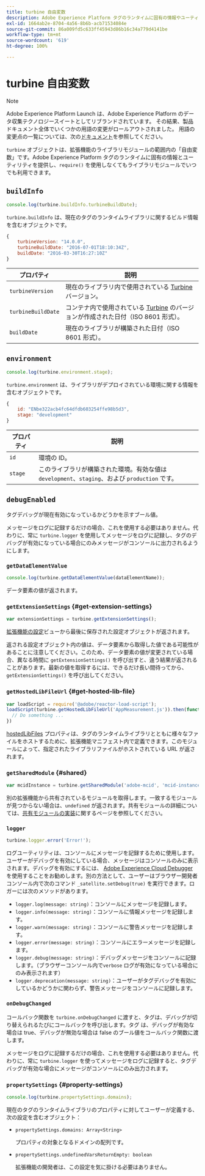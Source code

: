 ```yaml
---
title: turbine 自由変数
description: Adobe Experience Platform タグのランタイムに固有の情報やユーティリティを提供する自由変数である turbine オブジェクトについて説明します。
exl-id: 1664ab2e-8704-4a56-8b6b-acb71534084e
source-git-commit: 86a009fd5c633ff45943d86b16c34a779d4141be
workflow-type: tm+mt
source-wordcount: '619'
ht-degree: 100%

---
```


# turbine 自由変数

>[!NOTE]
>
>Adobe Experience Platform Launch は、Adobe Experience Platform のデータ収集テクノロジースイートとしてリブランドされています。 その結果、製品ドキュメント全体でいくつかの用語の変更がロールアウトされました。 用語の変更点の一覧については、次の[ドキュメント](../term-updates.md)を参照してください。

`turbine` オブジェクトは、拡張機能のライブラリモジュールの範囲内の「自由変数」です。Adobe Experience Platform タグのランタイムに固有の情報とユーティリティを提供し、`require()` を使用しなくてもライブラリモジュールでいつでも利用できます。

## `buildInfo`

```js
console.log(turbine.buildInfo.turbineBuildDate);
```

`turbine.buildInfo` は、現在のタグのランタイムライブラリに関するビルド情報を含むオブジェクトです。

```js
{
    turbineVersion: "14.0.0",
    turbineBuildDate: "2016-07-01T18:10:34Z",
    buildDate: "2016-03-30T16:27:10Z"
}
```

| プロパティ | 説明 |
| --- | --- |
| `turbineVersion` | 現在のライブラリ内で使用されている [Turbine](https://www.npmjs.com/package/@adobe/reactor-turbine) バージョン。 |
| `turbineBuildDate` | コンテナ内で使用されている [Turbine](https://www.npmjs.com/package/@adobe/reactor-turbine) のバージョンが作成された日付（ISO 8601 形式）。 |
| `buildDate` | 現在のライブラリが構築された日付（ISO 8601 形式）。 |


## `environment`

```js
console.log(turbine.environment.stage);
```

`turbine.environment` は、ライブラリがデプロイされている環境に関する情報を含むオブジェクトです。

```js
{
    id: "ENbe322acb4fc64dfdb603254ffe98b5d3",
    stage: "development"
}
```

| プロパティ | 説明 |
| --- | --- |
| `id` | 環境の ID。 |
| `stage` | このライブラリが構築された環境。有効な値は `development`、`staging`、および `production` です。 |


## `debugEnabled`

タグデバッグが現在有効になっているかどうかを示すブール値。

メッセージをログに記録するだけの場合、これを使用する必要はありません。代わりに、常に `turbine.logger` を使用してメッセージをログに記録し、タグのデバッグが有効になっている場合にのみメッセージがコンソールに出力されるようにします。

### `getDataElementValue`

```js
console.log(turbine.getDataElementValue(dataElementName));
```

データ要素の値が返されます。

### `getExtensionSettings` {#get-extension-settings}

```js
var extensionSettings = turbine.getExtensionSettings();
```

[拡張機能の設定](./configuration.md)ビューから最後に保存された設定オブジェクトが返されます。

返される設定オブジェクト内の値は、データ要素から取得した値である可能性があることに注意してください。このため、データ要素の値が変更されている場合、異なる時間に `getExtensionSettings()` を呼び出すと、違う結果が返されることがあります。最新の値を取得するには、できるだけ長い間待ってから、`getExtensionSettings()` を呼び出してください。

### `getHostedLibFileUrl` {#get-hosted-lib-file}

```js
var loadScript = require('@adobe/reactor-load-script');
loadScript(turbine.getHostedLibFileUrl('AppMeasurement.js')).then(function() {
  // Do something ...
})
```

[hostedLibFiles](./manifest.md) プロパティは、タグのランタイムライブラリとともに様々なファイルをホストするために、拡張機能マニフェスト内で定義できます。このモジュールによって、指定されたライブラリファイルがホストされている URL が返されます。

### `getSharedModule` {#shared}

```js
var mcidInstance = turbine.getSharedModule('adobe-mcid', 'mcid-instance');
```

別の拡張機能から共有されているモジュールを取得します。一致するモジュールが見つからない場合は、`undefined` が返されます。共有モジュールの詳細については、[共有モジュールの実装](./web/shared.md)に関するページを参照してください。

### `logger`

```js
turbine.logger.error('Error!');
```

ログユーティリティは、コンソールにメッセージを記録するために使用します。ユーザーがデバッグを有効にしている場合、メッセージはコンソールのみに表示されます。デバッグを有効にするには、 [Adobe Experience Cloud Debugger](https://chrome.google.com/webstore/detail/adobe-experience-cloud-de/ocdmogmohccmeicdhlhhgepeaijenapj?src=propaganda) を使用することをお勧めします。別の方法として、ユーザーはブラウザー開発者コンソール内で次のコマンド `_satellite.setDebug(true)` を実行できます。ロガーには次のメソッドがあります。

* `logger.log(message: string)`：コンソールにメッセージを記録します。
* `logger.info(message: string)`：コンソールに情報メッセージを記録します。
* `logger.warn(message: string)`：コンソールに警告メッセージを記録します。
* `logger.error(message: string)`：コンソールにエラーメッセージを記録します。
* `logger.debug(message: string)`：デバッグメッセージをコンソールに記録します。（ブラウザーコンソール内で`verbose` ログが有効になっている場合にのみ表示されます）
* `logger.deprecation(message: string)`：ユーザーがタグデバッグを有効にしているかどうかに関わらず、警告メッセージをコンソールに記録します。

### `onDebugChanged`

コールバック関数を `turbine.onDebugChanged` に渡すと、タグは、デバッグが切り替えられるたびにコールバックを呼び出します。タグ は、デバッグが有効な場合は true、デバッグが無効な場合は false のブール値をコールバック関数に渡します。

メッセージをログに記録するだけの場合、これを使用する必要はありません。代わりに、常に `turbine.logger` を使ってメッセージをログに記録すると、タグデバッグが有効な場合にメッセージがコンソールにのみ出力されます。

### `propertySettings` {#property-settings}

```js
console.log(turbine.propertySettings.domains);
```

現在のタグのランタイムライブラリのプロパティに対してユーザーが定義する、次の設定を含むオブジェクト：

* `propertySettings.domains: Array<String>`

   プロパティの対象となるドメインの配列です。

* `propertySettings.undefinedVarsReturnEmpty: boolean`

   拡張機能の開発者は、この設定を気に掛ける必要はありません。
